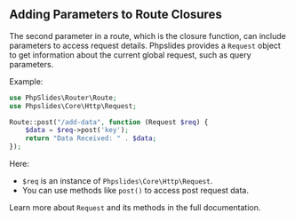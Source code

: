 ## Adding Parameters to Route Closures

The second parameter in a route, which is the closure function, can include parameters to access request details. Phpslides provides a `Request` object to get information about the current global request, such as query parameters.

Example:
```php
use PhpSlides\Router\Route;
use Phpslides\Core\Http\Request;

Route::post("/add-data", function (Request $req) {
    $data = $req->post('key');
    return "Data Received: " . $data;
});
```
Here:
- `$req` is an instance of `Phpslides\Core\Http\Request`.
- You can use methods like `post()` to access post request data.

Learn more about `Request` and its methods in the full documentation.
